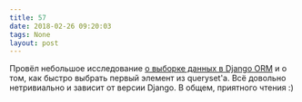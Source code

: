 ```yaml
---
title: 57
date: 2018-02-26 09:20:03
tags: None
layout: post
---
```


Провёл небольшое исследование [о выборке данных в Django ORM](https://github.com/orsinium/notes/blob/master/ru/notes/django_get_element.md) и о том, как быстро выбрать первый элемент из queryset'а. Всё довольно нетривиально и зависит от версии Django. В общем, приятного чтения :)
